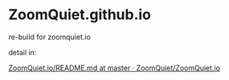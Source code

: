 # ZoomQuiet.github.io

re-build for zoomquiet.io

detail in:

[ZoomQuiet.io/README.md at master · ZoomQuiet/ZoomQuiet.io](https://github.com/ZoomQuiet/ZoomQuiet.io/blob/master/README.md)